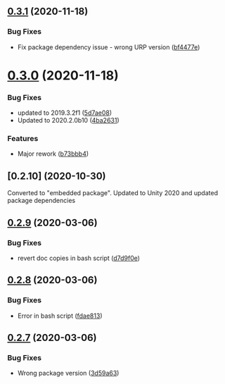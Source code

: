 ## [0.3.1](https://github.com/sarkahn/rltk_unity/compare/v0.3.0...v0.3.1) (2020-11-18)


### Bug Fixes

* Fix  package dependency issue - wrong URP version ([bf4477e](https://github.com/sarkahn/rltk_unity/commit/bf4477e4a99484089206b6ad30d12de619b30d93))

# [0.3.0](https://github.com/sarkahn/rltk_unity/compare/v0.2.9...v0.3.0) (2020-11-18)


### Bug Fixes

* updated to 2019.3.2f1 ([5d7ae08](https://github.com/sarkahn/rltk_unity/commit/5d7ae082688f71aaf2ba144d9fe070d8acd2b88c))
* Updated to 2020.2.0b10 ([4ba2631](https://github.com/sarkahn/rltk_unity/commit/4ba2631963634d42c54a0d907c66147889915fd4))


### Features

* Major rework ([b73bbb4](https://github.com/sarkahn/rltk_unity/commit/b73bbb4bfe35506dcd3f14d3213301be83782920))

## [0.2.10] (2020-10-30)
Converted to "embedded package". Updated to Unity 2020 and updated package dependencies 

## [0.2.9](https://github.com/sarkahn/rltk_unity/compare/v0.2.8...v0.2.9) (2020-03-06)


### Bug Fixes

* revert doc copies in bash script ([d7d9f0e](https://github.com/sarkahn/rltk_unity/commit/d7d9f0ee6e1c771c27eb9a870140243802629ae4))

## [0.2.8](https://github.com/sarkahn/rltk_unity/compare/v0.2.7...v0.2.8) (2020-03-06)


### Bug Fixes

* Error in bash script ([fdae813](https://github.com/sarkahn/rltk_unity/commit/fdae813e7990bfdc5cbbf097bc2aabb14ba38d98))

## [0.2.7](https://github.com/sarkahn/rltk_unity/compare/v0.2.6...v0.2.7) (2020-03-06)


### Bug Fixes

* Wrong package version ([3d59a63](https://github.com/sarkahn/rltk_unity/commit/3d59a63411d15adf26b447e2d7ce2b4efe6103ae))
